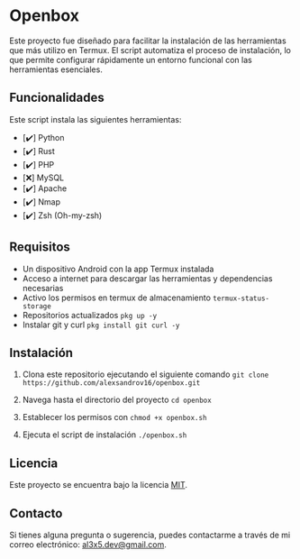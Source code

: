 # Openbox

Este proyecto fue diseñado para facilitar la instalación de las herramientas que más utilizo en Termux. El script automatiza el proceso de instalación, lo que permite configurar rápidamente un entorno funcional con las herramientas esenciales.

## Funcionalidades

Este script instala las siguientes herramientas:
- [✔️] Python
- [✔️] Rust
- [✔️] PHP
- [❌] MySQL
- [✔️] Apache
- [✔️] Nmap
- [✔️] Zsh (Oh-my-zsh)

## Requisitos

- Un dispositivo Android con la app Termux instalada
- Acceso a internet para descargar las herramientas y dependencias necesarias
- Activo los permisos en termux de almacenamiento ```termux-status-storage```
- Repositorios actualizados ```pkg up -y```
- Instalar git y curl ```pkg install git curl -y```


## Instalación

1. Clona este repositorio ejecutando el siguiente comando ```git clone https://github.com/alexsandrov16/openbox.git```

2. Navega hasta el directorio del proyecto ```cd openbox```

3. Establecer los permisos con ```chmod +x openbox.sh```

4. Ejecuta el script de instalación ```./openbox.sh```

## Licencia

Este proyecto se encuentra bajo la licencia [MIT](LICENSE).

## Contacto

Si tienes alguna pregunta o sugerencia, puedes contactarme a través de mi correo electrónico: al3x5.dev@gmail.com.

